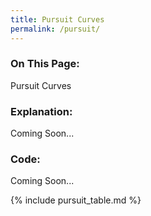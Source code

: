 ```yaml
---
title: Pursuit Curves
permalink: /pursuit/
---
```

<h3>On This Page:</h3> 
Pursuit Curves

<h3>Explanation: </h3> Coming Soon...

<h3>Code:</h3> 
Coming Soon...

{% include pursuit_table.md %}

